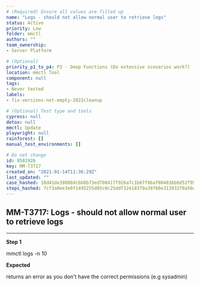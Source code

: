 ```yaml
---
# (Required) Ensure all values are filled up
name: "Logs - should not allow normal user to retrieve logs"
status: Active
priority: Low
folder: mmctl
authors: ""
team_ownership: 
- Server Platform

# (Optional)
priority_p1_to_p4: P3 - Deep Functions (Do extensive scenarios work?)
location: mmctl Tool
component: null
tags: 
- Never tested
labels: 
- fix-versions-not-empty-2022cleanup

# (Optional) Test type and tools
cypress: null
detox: null
mmctl: Update
playwright: null
rainforest: []
manual_test_environments: []

# Do not change
id: 8581926
key: MM-T3717
created_on: "2021-01-14T11:36:29Z"
last_updated: ""
case_hashed: 18d41de39088dcbb8b73ed708417f926a7c1b67f86af804836b6d52f95245c70a5a3d7173d95e8330d849a447544ca00
steps_hashed: 7cf3a0ee3e0f1495255d05c0c25ddf32418379a39760e313932f0a56d474839c783c2a3082a86efa9d79a616616d5462
---
```


<!-- (Auto-generated) Based on frontmatter's "key" and "name" -->

## MM-T3717: Logs - should not allow normal user to retrieve logs

---

**Step 1**

mmctl logs -n 10

**Expected**

returns an error as you don't have the correct permissions (e.g sysadmin)
